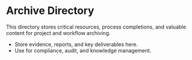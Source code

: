 # Archive Directory

This directory stores critical resources, process completions, and valuable content for project and workflow archiving.

- Store evidence, reports, and key deliverables here.
- Use for compliance, audit, and knowledge management.
